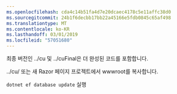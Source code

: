 ```yaml
---
ms.openlocfilehash: cda4c14b51fa4d7e20dcaec4178c5e11affc38d0
ms.sourcegitcommit: 24b1f6decbb17bb22a45166e5fdb0845c65af498
ms.translationtype: MT
ms.contentlocale: ko-KR
ms.lasthandoff: 03/01/2019
ms.locfileid: "57051680"
---
```

최종 버전인 ../cu 및 ../cuFinal은 더 완성된 코드를 포함합니다.

../cu/ 또는 새 Razor 페이지 프로젝트에서 wwwroot를 복사합니다.

`dotnet ef database update` 실행
